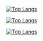 
<!--
**Aubert-co/Aubert-co** is a ✨ _special_ ✨ repository because its `README.md` (this file) appears on your GitHub profile.

Here are some ideas to get you started:
 My name is Aubert and...
- 💬 Ask me about ...
- 📫 How to reach me: ...
- 😄 Pronouns: ...
- ⚡ Fun fact: ...
-->
[![Top Langs](https://github-readme-stats.vercel.app/api/top-langs/?username=Aubert-co&layout=compact)](https://github.com/anuraghazra/github-readme-stats)

[![Top Langs](https://github-readme-stats.vercel.app/api/top-langs/?username=Aubert-co)](https://github.com/anuraghazra/github-readme-stats)


[![Top Langs](https://github-readme-stats.vercel.app/api/top-langs/?username=Aubert-co&exclude_repo=github-readme-stats,anuraghazra.github.io)](https://github.com/anuraghazra/github-readme-stats)

